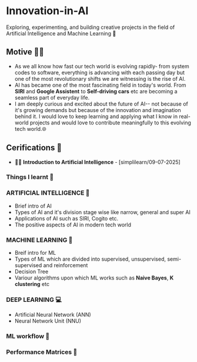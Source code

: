 # Innovation-in-AI
Exploring, experimenting, and building creative projects in the field of Artificial Intelligence and Machine Learning 🤖

## Motive 👩‍💻
- As we all know how fast our tech world is evolving rapidly- from system codes to software, everything is advancing with each passing day but one of the most revolutionary shifts we are witnessing is the rise of AI.
- AI has became one of the most fascinating field in today's world. From **SIRI** and **Google Assistent** to **Self-driving cars** etc are becoming a seamless part of everyday life.
- I am deeply curious and excited about the future of AI-- not because of it's growing demands but because of the innovation and imagination behind it. I would love to keep learning and applying what I know in real-world projects and would love to contribute meaningfully to this evolving tech world.🌐

## Cerifications 🏅
- 👩‍💻 **Introduction to Artificial Intelligence** - [simplilearn/09-07-2025]

### Things I learnt 📝
### ARTIFICIAL INTELLIGENCE 🤖
- Brief intro of AI
- Types of AI and it's division stage wise like narrow, general and super AI
- Applications of AI such as SIRI, Cogito etc.
- The positive aspects of AI in modern tech world

### MACHINE LEARNING 🚀
- Breif intro for ML
- Types of ML which are divided into supervised, unsupervised, semi-supervised and reinforcement
- Decision Tree
- Variour algorithms upon which ML works such as **Naive Bayes**, **K clustering** etc

### DEEP LEARNING 💻
- Artificial Neural Network (ANN)
- Neural Network Unit (NNU)

### ML workflow 🧰
### Performance Matrices 🧠


  
